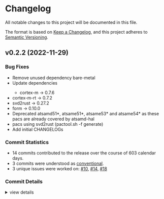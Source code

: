 # Changelog

All notable changes to this project will be documented in this file.

The format is based on [Keep a Changelog](https://keepachangelog.com/en/1.0.0/),
and this project adheres to [Semantic Versioning](https://semver.org/spec/v2.0.0.html).

## v0.2.2 (2022-11-29)

### Bug Fixes

 - <csr-id-54fe3c1f9705e2a9f96176dd8c467fbaed648702/> Remove unused dependency bare-metal
 - <csr-id-63c755d5cb29e4a0d6eec4a1f24498cd2b2801d8/> Update dependencies
   - cortex-m -> 0.7.6
- cortex-m-rt -> 0.7.2
- svd2rust -> 0.27.2
- form -> 0.10.0
- Deprecated atsamd51*, atsame51*, atsame53* and atsame54* as these pacs
     are already covered by atsamd-hal
- pacs using svd2rust (pactool.sh -f generate)
 - <csr-id-5a8f9b8190f7be9dc59af66d0ba0fb48b8ee8c84/> Add initial CHANGELOGs

### Commit Statistics

<csr-read-only-do-not-edit/>

 - 14 commits contributed to the release over the course of 603 calendar days.
 - 3 commits were understood as [conventional](https://www.conventionalcommits.org).
 - 3 unique issues were worked on: [#10](https://github.com/atsam-rs/atsam-pac/issues/10), [#14](https://github.com/atsam-rs/atsam-pac/issues/14), [#18](https://github.com/atsam-rs/atsam-pac/issues/18)

### Commit Details

<csr-read-only-do-not-edit/>

<details><summary>view details</summary>

 * **[#10](https://github.com/atsam-rs/atsam-pac/issues/10)**
    - Added support for ATSAME54 and ATSAM4S16 ([`e120060`](https://github.com/atsam-rs/atsam-pac/commit/e120060695b87b48d1c27061c28470a006b2abee))
 * **[#14](https://github.com/atsam-rs/atsam-pac/issues/14)**
    - Adding missing NVIC interrupts for atsam4e and atsam4s ([`2d799ca`](https://github.com/atsam-rs/atsam-pac/commit/2d799ca714c9c8ccfa50b961c6b5fd3276a8ec22))
 * **[#18](https://github.com/atsam-rs/atsam-pac/issues/18)**
    - Bumped PAC versions to reflect interrupt changes in SVDs in recent PRs. ([`bc207c5`](https://github.com/atsam-rs/atsam-pac/commit/bc207c585bb70dffa31842ea9c94c887b2afb980))
 * **Uncategorized**
    - Add initial CHANGELOGs ([`5a8f9b8`](https://github.com/atsam-rs/atsam-pac/commit/5a8f9b8190f7be9dc59af66d0ba0fb48b8ee8c84))
    - Release atsam4e16c-pac v0.2.2, atsam4e16e-pac v0.2.2, atsam4e8c-pac v0.2.2, atsam4e8e-pac v0.2.2, atsam4lc2a-pac v0.2.2, atsam4lc2b-pac v0.2.2, atsam4lc2c-pac v0.2.2, atsam4lc4a-pac v0.2.2, atsam4lc4b-pac v0.2.2, atsam4lc4c-pac v0.2.2, atsam4lc8a-pac v0.2.2, atsam4lc8b-pac v0.2.2, atsam4lc8c-pac v0.2.2, atsam4ls2a-pac v0.2.2, atsam4ls2b-pac v0.2.2, atsam4ls2c-pac v0.2.2, atsam4ls4a-pac v0.2.2, atsam4ls4b-pac v0.2.2, atsam4ls4c-pac v0.2.2, atsam4ls8a-pac v0.2.2, atsam4ls8b-pac v0.2.2, atsam4ls8c-pac v0.2.2, atsam4n16b-pac v0.2.2, atsam4n16c-pac v0.2.2, atsam4n8a-pac v0.2.2, atsam4n8b-pac v0.2.2, atsam4n8c-pac v0.2.2, atsam4s16b-pac v0.2.2, atsam4s16c-pac v0.2.2, atsam4s2a-pac v0.2.2, atsam4s2b-pac v0.2.2, atsam4s2c-pac v0.2.2, atsam4s4a-pac v0.2.2, atsam4s4b-pac v0.2.2, atsam4s4c-pac v0.2.2, atsam4s8b-pac v0.2.2, atsam4s8c-pac v0.2.2, atsam4sa16b-pac v0.2.2, atsam4sa16c-pac v0.2.2, atsam4sd16b-pac v0.2.2, atsam4sd16c-pac v0.2.2, atsam4sd32b-pac v0.2.2, atsam4sd32c-pac v0.2.2, atsam4sp32a-pac v0.2.2, atsame70j19-pac v0.2.2, atsame70j19b-pac v0.2.2, atsame70j20-pac v0.2.2, atsame70j20b-pac v0.2.2, atsame70j21-pac v0.2.2, atsame70j21b-pac v0.2.2, atsame70n19-pac v0.2.2, atsame70n19b-pac v0.2.2, atsame70n20-pac v0.2.2, atsame70n20b-pac v0.2.2, atsame70n21-pac v0.2.2, atsame70n21b-pac v0.2.2, atsame70q19-pac v0.2.2, atsame70q19b-pac v0.2.2, atsame70q20-pac v0.2.2, atsame70q20b-pac v0.2.2, atsame70q21-pac v0.2.2, atsame70q21b-pac v0.2.2 ([`a628b97`](https://github.com/atsam-rs/atsam-pac/commit/a628b974a612113c93a46bbc2724d403358abb1f))
    - Remove unused dependency bare-metal ([`54fe3c1`](https://github.com/atsam-rs/atsam-pac/commit/54fe3c1f9705e2a9f96176dd8c467fbaed648702))
    - Update dependencies ([`63c755d`](https://github.com/atsam-rs/atsam-pac/commit/63c755d5cb29e4a0d6eec4a1f24498cd2b2801d8))
    - Update pac dependencies ([`8ca7aca`](https://github.com/atsam-rs/atsam-pac/commit/8ca7acab12a2e8af4c6f49d25d79d3c379d4fd35))
    - Update pacs to svd2rust 0.19.0 ([`07a2d93`](https://github.com/atsam-rs/atsam-pac/commit/07a2d930b057726763d359204c406a994661aacc))
    - Merge pull request #3 from atsam4-rs/john/svd_updates_from_keil ([`20495a6`](https://github.com/atsam-rs/atsam-pac/commit/20495a6a821625762ff2a82bbf9e941f1e1d2c58))
    - Updated SVD's from Keil (which are newer) instead of Atmel. ([`4ad3e20`](https://github.com/atsam-rs/atsam-pac/commit/4ad3e20c44ba3d904c4b525069df198a0581448c))
    - Merge pull request #1 from haata/github_actions ([`081950d`](https://github.com/atsam-rs/atsam-pac/commit/081950d5e8d6dee85d018c6f841e55d3800e042a))
    - Adding GitHub Actions ([`1ecf432`](https://github.com/atsam-rs/atsam-pac/commit/1ecf43256f4e6e5af7e32cabd609543a8d133297))
    - Initial checkin of consolodated PACs from seperate repos. ([`04b0589`](https://github.com/atsam-rs/atsam-pac/commit/04b05897a0f7d9fa19fee5536c6b51b9f8f46fc2))
</details>

